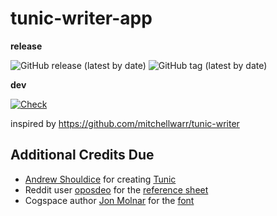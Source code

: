 # tunic-writer-app


**release**

![GitHub release (latest by date)](https://img.shields.io/github/v/release/naxmefy/tunic-writer-app)
![GitHub tag (latest by date)](https://img.shields.io/github/v/tag/naxmefy/tunic-writer-app)

**dev**

[![Check](https://github.com/naxmefy/tunic-writer-app/actions/workflows/check.yml/badge.svg)](https://github.com/naxmefy/tunic-writer-app/actions/workflows/check.yml)

inspired by https://github.com/mitchellwarr/tunic-writer

## Additional Credits Due

- [Andrew Shouldice](https://twitter.com/dicey) for creating [Tunic](https://tunicgame.com/)
- Reddit user [oposdeo](https://www.reddit.com/user/oposdeo/) for the [reference sheet](https://www.reddit.com/r/TunicGame/comments/tgc056/tunic_language_reference_sheet_big_spoiler/)
- Cogspace author [Jon Molnar](https://www.cogspace.com/about-me/) for the [font](https://www.cogspace.com/2022/03/23/tunics-writing-system-new-font-spoilers/) 
